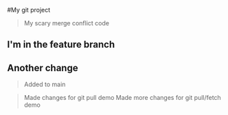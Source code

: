 #My git project 

>My scary merge conflict code

## I'm in the feature branch

## Another change
> Added to main

>Made changes for git pull demo
>Made more changes for git pull/fetch demo
